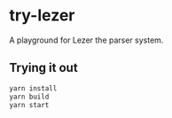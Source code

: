 # try-lezer
A playground for Lezer the parser system.

## Trying it out

```bash
yarn install
yarn build
yarn start
```
